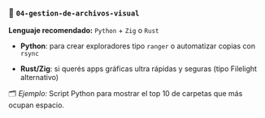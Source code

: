 ### 📂 `04-gestion-de-archivos-visual`

**Lenguaje recomendado:** `Python` + `Zig` o `Rust`

- **Python**: para crear exploradores tipo `ranger` o automatizar copias con `rsync`
  
- **Rust/Zig**: si querés apps gráficas ultra rápidas y seguras (tipo Filelight alternativo)
  

🗂️ *Ejemplo:* Script Python para mostrar el top 10 de carpetas que más ocupan espacio.